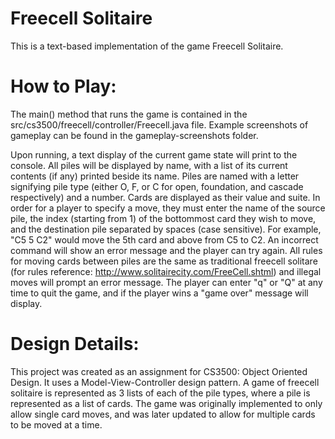 # Freecell Solitaire

This is a text-based implementation of the game Freecell Solitaire. 

# How to Play: # 
The main() method that runs the game is contained in the src/cs3500/freecell/controller/Freecell.java file. 
Example screenshots of gameplay can be found in the gameplay-screenshots folder. 

Upon running, a text display of the current game state will print to the console. All piles will be displayed by name, with a list of its current contents (if any) printed beside its name. Piles are named with a letter signifying pile type (either O, F, or C for open, foundation, and cascade respectively) and a number. Cards are displayed as their value and suite. In order for a player to specify a move, they must enter the name of the source pile, the index (starting from 1) of the bottommost card they wish to move, and the destination pile separated by spaces (case sensitive). For example, "C5 5 C2" would move the 5th card and above from C5 to C2. An incorrect command will show an error message and the player can try again. All rules for moving cards between piles are the same as traditional freecell solitare (for rules reference: http://www.solitairecity.com/FreeCell.shtml) and illegal moves will prompt an error message. The player can enter "q" or "Q" at any time to quit the game, and if the player wins a "game over" message will display. 


# Design Details: #
This project was created as an assignment for CS3500: Object Oriented Design. It uses a Model-View-Controller design pattern. A game of freecell solitaire is represented as 3 lists of each of the pile types, where a pile is represented as a list of cards. The game was originally implemented to only allow single card moves, and was later updated to allow for multiple cards to be moved at a time. 
